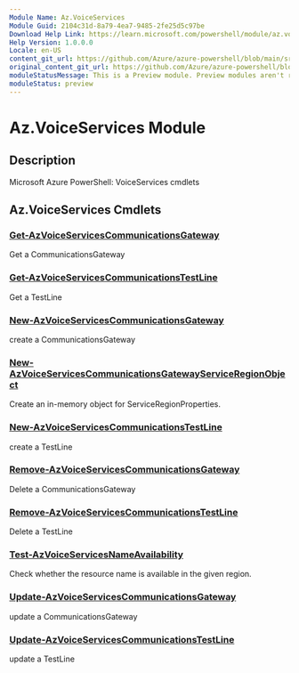 ```yaml
---
Module Name: Az.VoiceServices
Module Guid: 2104c31d-8a79-4ea7-9485-2fe25d5c97be
Download Help Link: https://learn.microsoft.com/powershell/module/az.voiceservices
Help Version: 1.0.0.0
Locale: en-US
content_git_url: https://github.com/Azure/azure-powershell/blob/main/src/VoiceServices/VoiceServices/help/Az.VoiceServices.md
original_content_git_url: https://github.com/Azure/azure-powershell/blob/main/src/VoiceServices/VoiceServices/help/Az.VoiceServices.md
moduleStatusMessage: This is a Preview module. Preview modules aren't recommended for use in production environments. For more information, see https://aka.ms/azps-refstatus.
moduleStatus: preview
---
```

# Az.VoiceServices Module
## Description
Microsoft Azure PowerShell: VoiceServices cmdlets

## Az.VoiceServices Cmdlets
### [Get-AzVoiceServicesCommunicationsGateway](Get-AzVoiceServicesCommunicationsGateway.md)
Get a CommunicationsGateway

### [Get-AzVoiceServicesCommunicationsTestLine](Get-AzVoiceServicesCommunicationsTestLine.md)
Get a TestLine

### [New-AzVoiceServicesCommunicationsGateway](New-AzVoiceServicesCommunicationsGateway.md)
create a CommunicationsGateway

### [New-AzVoiceServicesCommunicationsGatewayServiceRegionObject](New-AzVoiceServicesCommunicationsGatewayServiceRegionObject.md)
Create an in-memory object for ServiceRegionProperties.

### [New-AzVoiceServicesCommunicationsTestLine](New-AzVoiceServicesCommunicationsTestLine.md)
create a TestLine

### [Remove-AzVoiceServicesCommunicationsGateway](Remove-AzVoiceServicesCommunicationsGateway.md)
Delete a CommunicationsGateway

### [Remove-AzVoiceServicesCommunicationsTestLine](Remove-AzVoiceServicesCommunicationsTestLine.md)
Delete a TestLine

### [Test-AzVoiceServicesNameAvailability](Test-AzVoiceServicesNameAvailability.md)
Check whether the resource name is available in the given region.

### [Update-AzVoiceServicesCommunicationsGateway](Update-AzVoiceServicesCommunicationsGateway.md)
update a CommunicationsGateway

### [Update-AzVoiceServicesCommunicationsTestLine](Update-AzVoiceServicesCommunicationsTestLine.md)
update a TestLine


